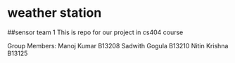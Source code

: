 # weather station
##sensor team 1
This is repo for our project in cs404 course

Group Members:
Manoj Kumar B13208
Sadwith Gogula B13210
Nitin Krishna  B13125
